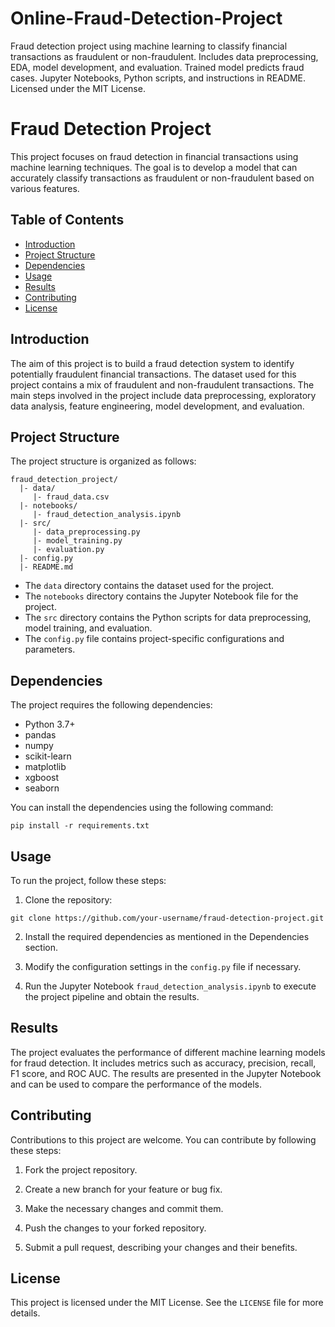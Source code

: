 # Online-Fraud-Detection-Project
Fraud detection project using machine learning to classify financial transactions as fraudulent or non-fraudulent. Includes data preprocessing, EDA, model development, and evaluation. Trained model predicts fraud cases. Jupyter Notebooks, Python scripts, and instructions in README. Licensed under the MIT License.

# Fraud Detection Project

This project focuses on fraud detection in financial transactions using machine learning techniques. The goal is to develop a model that can accurately classify transactions as fraudulent or non-fraudulent based on various features.

## Table of Contents
- [Introduction](#introduction)
- [Project Structure](#project-structure)
- [Dependencies](#dependencies)
- [Usage](#usage)
- [Results](#results)
- [Contributing](#contributing)
- [License](#license)

## Introduction

The aim of this project is to build a fraud detection system to identify potentially fraudulent financial transactions. The dataset used for this project contains a mix of fraudulent and non-fraudulent transactions. The main steps involved in the project include data preprocessing, exploratory data analysis, feature engineering, model development, and evaluation.

## Project Structure

The project structure is organized as follows:

```
fraud_detection_project/
  |- data/
     |- fraud_data.csv
  |- notebooks/
     |- fraud_detection_analysis.ipynb
  |- src/
     |- data_preprocessing.py
     |- model_training.py
     |- evaluation.py
  |- config.py
  |- README.md
```

- The `data` directory contains the dataset used for the project.
- The `notebooks` directory contains the Jupyter Notebook file for the project.
- The `src` directory contains the Python scripts for data preprocessing, model training, and evaluation.
- The `config.py` file contains project-specific configurations and parameters.

## Dependencies

The project requires the following dependencies:

- Python 3.7+
- pandas
- numpy
- scikit-learn
- matplotlib
- xgboost
- seaborn

You can install the dependencies using the following command:

```
pip install -r requirements.txt
```

## Usage

To run the project, follow these steps:

1. Clone the repository:

```
git clone https://github.com/your-username/fraud-detection-project.git
```

2. Install the required dependencies as mentioned in the Dependencies section.

3. Modify the configuration settings in the `config.py` file if necessary.

4. Run the Jupyter Notebook `fraud_detection_analysis.ipynb` to execute the project pipeline and obtain the results.

## Results

The project evaluates the performance of different machine learning models for fraud detection. It includes metrics such as accuracy, precision, recall, F1 score, and ROC AUC. The results are presented in the Jupyter Notebook and can be used to compare the performance of the models.

## Contributing

Contributions to this project are welcome. You can contribute by following these steps:

1. Fork the project repository.

2. Create a new branch for your feature or bug fix.

3. Make the necessary changes and commit them.

4. Push the changes to your forked repository.

5. Submit a pull request, describing your changes and their benefits.

## License

This project is licensed under the MIT License. See the `LICENSE` file for more details.
